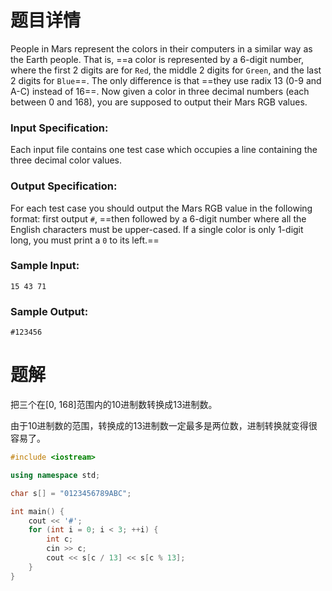 # 题目详情
People in Mars represent the colors in their computers in a similar way as the Earth people. That is, ==a color is represented by a 6-digit number, where the first 2 digits are for `Red`, the middle 2 digits for `Green`, and the last 2 digits for `Blue`==. The only difference is that ==they use radix 13 (0-9 and A-C) instead of 16==. Now given a color in three decimal numbers (each between 0 and 168), you are supposed to output their Mars RGB values.

### Input Specification:

Each input file contains one test case which occupies a line containing the three decimal color values.

### Output Specification:

For each test case you should output the Mars RGB value in the following format: first output `#`, ==then followed by a 6-digit number where all the English characters must be upper-cased. If a single color is only 1-digit long, you must print a `0` to its left.==

### Sample Input:

    15 43 71


### Sample Output:

    #123456

# 题解

把三个在[0, 168]范围内的10进制数转换成13进制数。



由于10进制数的范围，转换成的13进制数一定最多是两位数，进制转换就变得很容易了。

```cpp
#include <iostream>

using namespace std;

char s[] = "0123456789ABC";

int main() {
    cout << '#';
    for (int i = 0; i < 3; ++i) {
        int c;
        cin >> c;
        cout << s[c / 13] << s[c % 13];
    }
}
```

